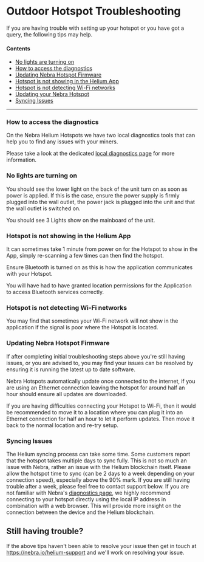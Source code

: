 # Outdoor Hotspot Troubleshooting

If you are having trouble with setting up your hotspot or you have got a query, the following tips may help.


#### Contents 

* [No lights are turning on](#no-lights-are-turning-on) 
* [How to access the diagnostics](#how-to-access-the-diagnostics) 
* [Updating Nebra Hotspot Firmware](#updating-nebra-hotspot-firmware)
* [Hotspot is not showing in the Helium App](#hotspot-is-not-showing-in-the-helium-app)
* [Hotspot is not detecting Wi-Fi networks](#hotspot-is-not-detecting-wi-fi-networks)
* [Updating your Nebra Hotspot](#updating-your-Nebra-Hotspot)
* [Syncing Issues](#syncing-issues)


<hr>

### How to access the diagnostics

On the Nebra Helium Hotspots we have two local diagnostics tools that can help you to find any issues with your miners.
  
Please take a look at the dedicated [local diagnostics page](../handy-guides/local-diagnostics.md) for more information.


### No lights are turning on

You should see the lower light on the back of the unit turn on as soon as power is applied.
If this is the case, ensure the power supply is firmly plugged into the wall outlet, the power jack is plugged into the unit and that the wall outlet is switched on.

You should see 3 Lights show on the mainboard of the unit.


### Hotspot is not showing in the Helium App


It can sometimes take 1 minute from power on for the Hotspot to show in the App, simply re-scanning a few times can then find the hotspot.

Ensure Bluetooth is turned on as this is how the application communicates with your Hotspot.

You will have had to have granted location permissions for the Application to access Bluetooth services correctly.


### Hotspot is not detecting Wi-Fi networks



You may find that sometimes your Wi-Fi network will not show in the application if the signal is poor where the Hotspot is located.


### Updating Nebra Hotspot Firmware


If after completing initial troubleshooting steps above you're still having issues, or you are advised to, you may find your issues can be resolved by ensuring it is running the latest up to date software.

Nebra Hotspots automatically update once connected to the internet, if you are using an Ethernet connection leaving the hotspot for around half an hour should ensure all updates are downloaded.

If you are having difficulties connecting your Hotspot to Wi-Fi, then it would be recommended to move it to a location where you can plug it into an Ethernet connection for half an hour to let it perform updates. Then move it back to the normal location and re-try setup.


### Syncing Issues


The Helium syncing process can take some time. Some customers report that the hotspot takes multiple days to sync fully. This is not so much an issue with Nebra, rather an issue with the Helium blockchain itself. Please allow the hotspot time to sync (can be 2 days to a week depending on your connection speed), especially above the 90% mark. If you are still having trouble after a week, please feel free to contact support below. If you are not familiar with Nebra's [diagnostics page](../handy-guides/local-diagnostics.md), we highly recommend connecting to your hotspot directly using the local IP address in combination with a web browser. This will provide more insight on the connection between the device and the Helium blockchain.


## Still having trouble?

If the above tips haven't been able to resolve your issue then get in touch at <https://nebra.io/helium-support> and we'll work on resolving your issue.
